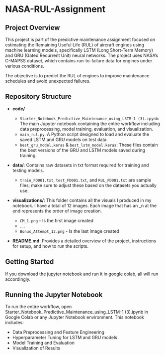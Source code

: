 # NASA-RUL-Assignment

## Project Overview
This project is part of the predictive maintenance assignment focused on estimating the Remaining Useful Life (RUL) of aircraft engines using machine learning models, specifically LSTM (Long Short-Term Memory) and GRU (Gated Recurrent Unit) neural networks. The project uses NASA’s C-MAPSS dataset, which contains run-to-failure data for engines under various conditions.

The objective is to predict the RUL of engines to improve maintenance schedules and avoid unexpected failures.


## Repository Structure
- **code/**
  - `Starter_Notebook_Predictive_Maintenance_using_LSTM-1 (3).ipynb`: The main Jupyter notebook containing the entire workflow including data preprocessing, model training, evaluation, and visualization.
  - `main_rul.py`: A Python script designed to load and evaluate the saved LSTM and GRU models on test data.
  - `best_gru_model.keras` & `best_lstm_model.keras`: These files contain the best versions of the GRU and LSTM models saved during training.

- **data/**: Contains raw datasets in txt format required for training and testing models.
  - `train_FD001.txt`, `test_FD001.txt`, and `RUL_FD001.txt` are sample files; make sure to adjust these based on the datasets you actually use.

- **visualizations/**: This folder contains all the visuals I produced in my notebook. I have a total of 12 images. Each image that has an _n at the end represents the order of image creation.
  - `CM_1.png` - Is the first image created
  - ....
  - `Bonus_Attempt_12.png` - Is the last image created


- **README.md**: Provides a detailed overview of the project, instructions for setup, and how to run the scripts.


## Getting Started
If you download the jupyter notebook and run it in google colab, all will run accordingly.

## Running the Jupyter Notebook
To run the entire workflow, open Starter_Notebook_Predictive_Maintenance_using_LSTM-1 (3).ipynb in Google Colab or any Jupyter Notebook environment. This notebook includes:

- Data Preprocessing and Feature Engineering
- Hyperparameter Tuning for LSTM and GRU models
- Model Training and Evaluation
- Visualization of Results
